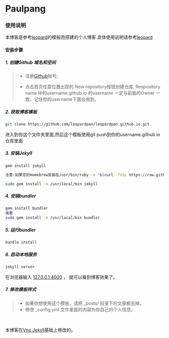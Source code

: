 # Paulpang

### 使用说明

本博客是参考[leopard](http://baixin.io)的模板而搭建的个人博客.具体使用说明请参考[leopard](http://baixin.io)


#### 安装步骤

##### 1. 创建Github 域名和空间
> * 注册[Github](https://www.github.com)账号;
> 
> * 点击首页任意位置出现的 New repository按钮创建仓库, Respository name 中的username.github.io 的username 一定与前面的Owner 一致，记住你的username下面会用到。     

##### 2. 获取博客模板

```bash
git clone https://github.com/leopardpan/leopardpan.github.io.git
```
进入到你这个文件夹里面,然后这个模板使用git push到你的username.github.io仓库里面

##### 3. 安装Jekyll

```bash
gem install jekyll

注意:如果您的Homebrew安装在/usr/bin/ruby -e "$(curl -fsSL https://raw.githubusercontent.com/Homebrew/install/master/install)",这时候需要下面的安装方式

sudo gem install -n /usr/local/bin jekyll
```

##### 4. 安装bundler

```bash
gem install bundler
或者
sudo gem install -n /usr/local/bin bundler
```
##### 5. 运行bundler
```bash
bundle install
```
##### 6. 启动本地服务

```bash
jekyll server
```
 
在浏览器输入 [127.0.0.1:4000](127.0.0.1:4000) ， 就可以看到博客效果了。


##### 7. 修改模板样式

>* 如果你想使用这个模板，请把 _posts/ 目录下的文章都去掉。
>* 修改 _config.yml 文件里面的内容为你自己的个人信息。



<br>

本博客在[Vno Jekyll](https://github.com/onevcat/vno-jekyll)基础上修改的。  
